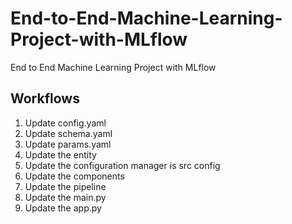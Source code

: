 # End-to-End-Machine-Learning-Project-with-MLflow
End to End Machine Learning Project with MLflow


## Workflows

1. Update config.yaml
2. Update schema.yaml
3. Update params.yaml
4. Update the entity
5. Update the configuration manager is src config
6. Update the components
7. Update the pipeline
8. Update the main.py
9. Update the app.py